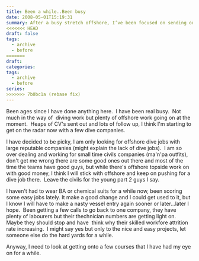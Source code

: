 ```yaml
---
title: Been a while..Been busy
date: 2008-05-01T15:19:31
summary: After a busy stretch offshore, I’ve been focused on sending out CVs and chasing dive opportunities with larger, reputable companies. I’m steering clear of small civils outfits, sticking with offshore work for now. It’s been easier jobs lately, but I’m planning ahead with training courses to stay sharp.
<<<<<<< HEAD
draft: false
tags:
  - archive
  - before
=======
draft:
categories:
tags:
  - archive
  - before
series:
>>>>>>> 7b0bc1a (rebase fix)
---
```


Been ages since I have done anything here.  I have been real busy.  Not much in the way of  diving work but plenty of offshore work going on at the moment.  Heaps of CV's sent out and lots of follow up, I think I'm starting to get on the radar now with a few dive companies. 
 
 I have decided to be picky, I am only looking for offshore dive jobs with large reputable companies (might explain the lack of dive jobs).  I am so over dealing and working for small time civils companies (ma'n'pa outfits), don't get me wrong there are some good ones out there and most of the time the teams have good guys, but while there's offshore topside work on with good money, I think I will stick with offshore and keep on pushing for a dive job there.  Leave the civils for the young part 2 guys I say. 
 
 I haven't had to wear BA or chemical suits for a while now, been scoring some easy jobs lately. It make a good change and I could get used to it, but I know I will have to make a nasty vessel entry again sooner or later...later I hope.  Been getting a few calls to go back to one company, they have plenty of labourers but their thechnician numbers are getting light on.  Maybe they should stop and have  think why their skilled workfore attrition rate increasing.  I might say yes but only to the nice and easy projects, let someone else do the hard yards for a while. 
 
 Anyway, I need to look at getting onto a few courses that I have had my eye on for a while.